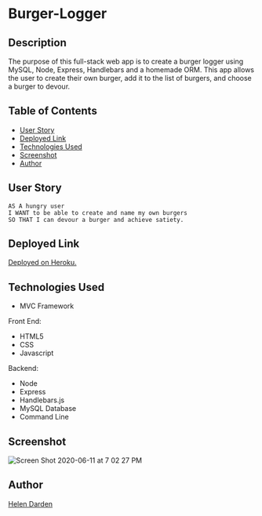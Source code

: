 # Burger-Logger

## Description

The purpose of this full-stack web app is to create a burger logger using MySQL, Node, Express, Handlebars and a homemade ORM. This app allows the user to create their own burger, add it to the list of burgers, and choose a burger to devour.

## Table of Contents

 
* [User Story](#user_story)  
* [Deployed Link](#deployed_link)  
* [Technologies Used](#technologies_used)  
* [Screenshot](#screenshot)  
* [Author](#author)

## User Story

```
AS A hungry user
I WANT to be able to create and name my own burgers
SO THAT I can devour a burger and achieve satiety.
```

## Deployed Link

[Deployed on Heroku.](https://arcane-wave-65165.herokuapp.com/) 

## Technologies Used

- MVC Framework

Front End:
   - HTML5
   - CSS
   - Javascript

Backend:
   - Node 
   - Express 
   - Handlebars.js
   - MySQL Database
   - Command Line

## Screenshot
![Screen Shot 2020-06-11 at 7 02 27 PM](https://user-images.githubusercontent.com/63661120/84447660-a07c9a80-ac16-11ea-802d-34afa38955d5.png)


## Author

[Helen Darden](https://github.com/hdarden)


